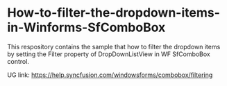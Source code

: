 # How-to-filter-the-dropdown-items-in-Winforms-SfComboBox
This respository contains the sample that how to filter the dropdown items by setting the Filter property of DropDownListView in WF SfComboBox control.

UG link: https://help.syncfusion.com/windowsforms/combobox/filtering